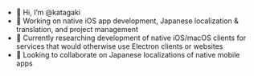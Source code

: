 - 👋 Hi, I’m @katagaki
- 👀 Working on native iOS app development, Japanese localization & translation, and project management
- 🌱 Currently researching development of native iOS/macOS clients for services that would otherwise use Electron clients or websites 
- 💞️ Looking to collaborate on Japanese localizations of native mobile apps
